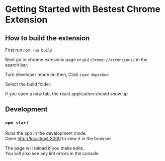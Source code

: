 # Getting Started with Bestest Chrome Extension

## How to build the extension
First run `npm run build`

Next go to chrome extesions page or put `chrome://extensions/` in the search bar.

Turn developer mode on then, Click `Load Unpacked`

Select the build folder.

If you open a new tab, the react application should show up

## Development

### `npm start`

Runs the app in the development mode.\
Open [http://localhost:3000](http://localhost:3000) to view it in the browser.

The page will reload if you make edits.\
You will also see any lint errors in the console.
